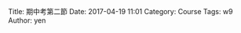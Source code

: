 Title: 期中考第二節
Date: 2017-04-19 11:01
Category: Course
Tags: w9
Author: yen


<!-- PELICAN_END_SUMMARY -->

<!-- 導入 Brython 標準程式庫 -->
 
<script type="text/javascript" src="https://cdn.rawgit.com/brython-dev/brython/master/www/src/brython_dist.js">
</script>
 
<!-- 啟動 Brython -->
 
<script>
window.onload=function(){
brython(1);
}
</script>
 
<!-- 以下實際利用  Brython 畫四連桿 trace point 路徑-->
 
<canvas id="fourbar" width="800" height="600"></canvas>
 
<div id="container1"></div>
 
<script type="text/python3">
from browser import document as doc
from browser import html
import math
# 準備繪圖畫布
canvas = doc["fourbar"]
container1 = doc['container1']
ctx = canvas.getContext("2d")
fourbar2_data = open("./../data/midterm1.csv").read()
fourbar2_list = fourbar2_data.splitlines()
 
#container1 <= fourbar_list[0]
# 以下可以利用 ctx 物件進行畫圖
# 先畫一條直線
ctx.beginPath()
# 設定線的寬度為 1 個單位
ctx.lineWidth = 1
# 利用 transform 將 y 座標反轉, 且 offset canvas.height
# (X scale, X skew, Y skew, Y scale, X offset, Y offset)
# 配合圖形位置進行座標轉換
ctx.transform(1, 0, 0, -1, canvas.width/2+250, canvas.height/2+100)
# 畫出 x 與 y 座標線
# 各座標值放大 8 倍
ratio = 4
ctx.moveTo(0, 0)
ctx.lineTo(-30*ratio, 0)
start_point = fourbar1_list[0].split(",")
ctx.moveTo(float(start_point[0])*ratio, float(start_point[1])*ratio)
count = 0
for data in fourbar2_list[1:]:
    point = data.split(",")
    #count = count + 1
    #container1 <= str(count) + ":" + point[0] + "," + point[1]
    #container1 <= html.BR()
    ctx.lineTo(float(point[0])*ratio, float(point[1])*ratio)
ctx.strokeStyle = "blue"

# 實際執行畫線
ctx.stroke()
ctx.closePath()

</script>

